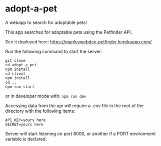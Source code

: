 # adopt-a-pet
A webapp to search for adoptable pets!

This app searches for adoptable pets using the Petfinder API.

See it deployed here:
https://manleywebdev-petfinder.herokuapp.com/

Run the following command to start the server:

```
git clone
cd adopt-a-pet
npm install
cd client
npm install
cd ..
npm run start
```
or in developer mode with:
`npm run dev`

Accessing data from the api will require a .env file in the root of the directory with the following items:
```
API_KEY=yours here
SECRET=yours here
```


Server will start listening on port 8000, or another if a PORT environment variable is declared.
